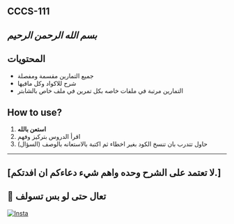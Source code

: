 ## CCCS-111 
## _بسم الله الرحمن الرحيم_

## المحتويات

- جميع التمارين مقسمة ومفصلة
- شرح للاكواد وكل مافيها
- التمارين مرتبة في ملفات خاصه بكل تمرين في ملف خاص بالشابتر


## How to use?

1. **استعن بالله**
2. اقرأ الدروس بتركيز وفهم
3. حاول تتدرب بان تنسخ الكود بغير اخطاء ثم اكتبة بالاستعانه بالوصف (السؤال)

---
## [لا تعتمد على الشرح وحده واهم شيء دعاءكم ان افدتكم.]



## 🔗 تعال حتى لو بس تسولف
[![Insta](https://static.cdninstagram.com/rsrc.php/v3/yI/r/VsNE-OHk_8a.png)](https://www.instagram.com/sqr.za/)
